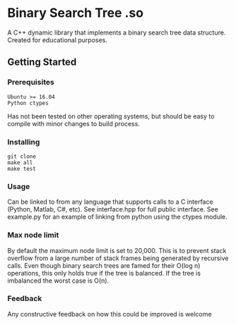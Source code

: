 # Binary Search Tree .so

A C++ dynamic library that implements a binary search tree data structure. Created for educational purposes.

## Getting  Started

### Prerequisites
```
Ubuntu >= 16.04
Python ctypes
```

Has not been tested on other operating systems, but should be easy to compile with minor changes to build process.

### Installing

```
git clone
make all
make test
```

### Usage

Can be linked to from any language that supports calls to a C interface (Python, Matlab, C#, etc). See interface.hpp for full public interface. See example.py for an example of linking from python using the ctypes module.

### Max node limit

By default the maximum node limit is set to 20,000. This is to prevent stack overflow from a large number of stack frames being generated by recursive calls. Even though binary search trees are famed for their O(log n) operations, this only holds true if the tree is balanced. If the tree is imbalanced the worst case is O(n).

### Feedback

Any constructive feedback on how this could be improved is welcome

